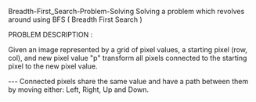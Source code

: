 Breadth-First_Search-Problem-Solving
Solving a problem which revolves around using BFS ( Breadth First Search )

PROBLEM DESCRIPTION :

Given an image represented by a grid of pixel values, a starting pixel (row, col), and new pixel value "p" transform all pixels connected to the starting pixel to the new pixel value.

--- Connected pixels share the same value and have a path between them by moving either: Left, Right, Up and Down.
